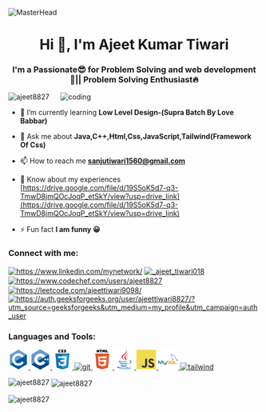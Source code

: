 ![MasterHead](https://leverageedu.com/discover/wp-content/uploads/2023/03/Web-Developer.png)
<h1 align="center">Hi 👋, I'm Ajeet Kumar Tiwari</h1>
<h3 align="center">I'm a Passionate😎 for Problem Solving and web development🌈|| Problem Solving Enthusiast🔥</h3>
<img align="right" alt="coding" width="400" src="https://raw.githubusercontent.com/TheDudeThatCode/TheDudeThatCode/master/Assets/Developer.gif"

<p align="left"> <img src="https://komarev.com/ghpvc/?username=ajeet8827&label=Profile%20views&color=0e75b6&style=flat" alt="ajeet8827" /> </p>

- 🌱 I’m currently learning **Low Level Design-(Supra Batch By Love Babbar)**

- 💬 Ask me about **Java,C++,Html,Css,JavaScript,Tailwind(Framework Of Css)**

- 📫 How to reach me **sanjutiwari1560@gmail.com**

- 📄 Know about my experiences [https://drive.google.com/file/d/19S5oK5d7-q3-TmwD8jmQOcJoqP_etSkY/view?usp=drive_link](https://drive.google.com/file/d/19S5oK5d7-q3-TmwD8jmQOcJoqP_etSkY/view?usp=drive_link)

- ⚡ Fun fact **I am funny 😀**

<h3 align="left">Connect with me:</h3>
<p align="left">
<a href="https://linkedin.com/in/https://www.linkedin.com/mynetwork/" target="blank"><img align="center" src="https://raw.githubusercontent.com/rahuldkjain/github-profile-readme-generator/master/src/images/icons/Social/linked-in-alt.svg" alt="https://www.linkedin.com/mynetwork/" height="30" width="40" /></a>
<a href="https://instagram.com/_ajeet_tiwari018" target="blank"><img align="center" src="https://raw.githubusercontent.com/rahuldkjain/github-profile-readme-generator/master/src/images/icons/Social/instagram.svg" alt="_ajeet_tiwari018" height="30" width="40" /></a>
<a href="https://www.codechef.com/users/https://www.codechef.com/users/ajeet8827" target="blank"><img align="center" src="https://cdn.jsdelivr.net/npm/simple-icons@3.1.0/icons/codechef.svg" alt="https://www.codechef.com/users/ajeet8827" height="30" width="40" /></a>
<a href="https://www.leetcode.com/https://leetcode.com/ajeettiwari9098/" target="blank"><img align="center" src="https://raw.githubusercontent.com/rahuldkjain/github-profile-readme-generator/master/src/images/icons/Social/leet-code.svg" alt="https://leetcode.com/ajeettiwari9098/" height="30" width="40" /></a>
<a href="https://auth.geeksforgeeks.org/user/https://auth.geeksforgeeks.org/user/ajeettiwari8827/?utm_source=geeksforgeeks&utm_medium=my_profile&utm_campaign=auth_user" target="blank"><img align="center" src="https://raw.githubusercontent.com/rahuldkjain/github-profile-readme-generator/master/src/images/icons/Social/geeks-for-geeks.svg" alt="https://auth.geeksforgeeks.org/user/ajeettiwari8827/?utm_source=geeksforgeeks&utm_medium=my_profile&utm_campaign=auth_user" height="30" width="40" /></a>
</p>

<h3 align="left">Languages and Tools:</h3>
<p align="left"> <a href="https://www.cprogramming.com/" target="_blank" rel="noreferrer"> <img src="https://raw.githubusercontent.com/devicons/devicon/master/icons/c/c-original.svg" alt="c" width="40" height="40"/> </a> <a href="https://www.w3schools.com/cpp/" target="_blank" rel="noreferrer"> <img src="https://raw.githubusercontent.com/devicons/devicon/master/icons/cplusplus/cplusplus-original.svg" alt="cplusplus" width="40" height="40"/> </a> <a href="https://www.w3schools.com/css/" target="_blank" rel="noreferrer"> <img src="https://raw.githubusercontent.com/devicons/devicon/master/icons/css3/css3-original-wordmark.svg" alt="css3" width="40" height="40"/> </a> <a href="https://git-scm.com/" target="_blank" rel="noreferrer"> <img src="https://www.vectorlogo.zone/logos/git-scm/git-scm-icon.svg" alt="git" width="40" height="40"/> </a> <a href="https://www.w3.org/html/" target="_blank" rel="noreferrer"> <img src="https://raw.githubusercontent.com/devicons/devicon/master/icons/html5/html5-original-wordmark.svg" alt="html5" width="40" height="40"/> </a> <a href="https://www.java.com" target="_blank" rel="noreferrer"> <img src="https://raw.githubusercontent.com/devicons/devicon/master/icons/java/java-original.svg" alt="java" width="40" height="40"/> </a> <a href="https://developer.mozilla.org/en-US/docs/Web/JavaScript" target="_blank" rel="noreferrer"> <img src="https://raw.githubusercontent.com/devicons/devicon/master/icons/javascript/javascript-original.svg" alt="javascript" width="40" height="40"/> </a> <a href="https://www.mysql.com/" target="_blank" rel="noreferrer"> <img src="https://raw.githubusercontent.com/devicons/devicon/master/icons/mysql/mysql-original-wordmark.svg" alt="mysql" width="40" height="40"/> </a> <a href="https://tailwindcss.com/" target="_blank" rel="noreferrer"> <img src="https://www.vectorlogo.zone/logos/tailwindcss/tailwindcss-icon.svg" alt="tailwind" width="40" height="40"/> </a> </p>

<p><img align="left" src="https://github-readme-stats.vercel.app/api/top-langs?username=ajeet8827&show_icons=true&locale=en&layout=compact" alt="ajeet8827" /></p>

<p>&nbsp;<img align="center" src="https://github-readme-stats.vercel.app/api?username=ajeet8827&show_icons=true&locale=en" alt="ajeet8827" /></p>

<p><img align="center" src="https://github-readme-streak-stats.herokuapp.com/?user=ajeet8827&" alt="ajeet8827" /></p>
